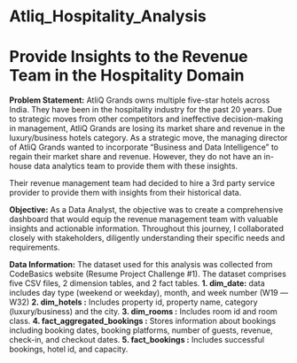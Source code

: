 # Atliq_Hospitality_Analysis

# Provide Insights to the Revenue Team in the Hospitality Domain

**Problem Statement:**
AtliQ Grands owns multiple five-star hotels across India. They have been in the hospitality industry for the past 20 years. Due to strategic moves from other competitors and ineffective decision-making in management, AtliQ Grands are losing its market share and revenue in the luxury/business hotels category. As a strategic move, the managing director of AtliQ Grands wanted to incorporate “Business and Data Intelligence” to regain their market share and revenue. However, they do not have an in-house data analytics team to provide them with these insights.

Their revenue management team had decided to hire a 3rd party service provider to provide them with insights from their historical data.

**Objective:**
As a Data Analyst, the objective was to create a comprehensive dashboard that would equip the revenue management team with valuable insights and actionable information. Throughout this journey, I collaborated closely with stakeholders, diligently understanding their specific needs and requirements.

**Data Information:**
The dataset used for this analysis was collected from CodeBasics website (Resume Project Challenge #1).
The dataset comprises five CSV files, 2 dimension tables, and 2 fact tables.
**1. dim_date:** data includes day type (weekend or weekday), month, and week number (W19 —W32)
**2. dim_hotels :** Includes property id, property name, category (luxury/business) and the city.
**3. dim_rooms :** Includes room id and room class.
**4. fact_aggregated_bookings :** Stores information about bookings including booking dates, booking platforms, number of guests, revenue, check-in, and checkout dates.
**5. fact_bookings :** Includes successful bookings, hotel id, and capacity.

